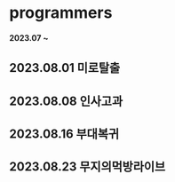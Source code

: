 # programmers

#### 2023.07 ~
## 2023.08.01 미로탈출
## 2023.08.08 인사고과
## 2023.08.16 부대복귀
## 2023.08.23 무지의먹방라이브